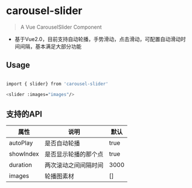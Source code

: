 # carousel-slider

> A Vue CarouselSlider Component
* 基于Vue2.0，目前支持自动轮播，手势滑动，点击滑动，可配置自动滑动时间间隔，基本满足大部分功能

## Usage

``` bash

import { slider} from 'carousel-slider'

<slider :images="images"/>
```
## 支持的API

| 属性          | 说明                     | 默认 |
| ------------- | ------------------------ | ---- |
| autoPlay      | 是否自动轮播             | true |
| showIndex | 是否显示轮播的那个点     | true |
| duration      | 两次滚动之间间隔时间     | 3000 |
| images      | 轮播图素材     | [] |
